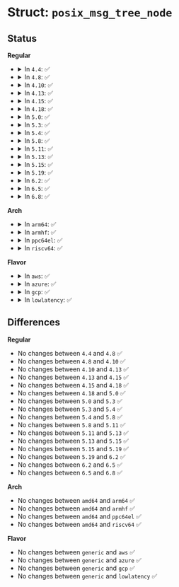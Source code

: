 # Struct: <code>posix_msg_tree_node</code>

## Status
<b>Regular</b>
<ul>
<li>
<details>
<summary>In <code>4.4</code>: ✅</summary>

```c
struct posix_msg_tree_node {
    struct rb_node rb_node;
    struct list_head msg_list;
    int priority;
};
```
</details>
</li>
<li>
<details>
<summary>In <code>4.8</code>: ✅</summary>

```c
struct posix_msg_tree_node {
    struct rb_node rb_node;
    struct list_head msg_list;
    int priority;
};
```
</details>
</li>
<li>
<details>
<summary>In <code>4.10</code>: ✅</summary>

```c
struct posix_msg_tree_node {
    struct rb_node rb_node;
    struct list_head msg_list;
    int priority;
};
```
</details>
</li>
<li>
<details>
<summary>In <code>4.13</code>: ✅</summary>

```c
struct posix_msg_tree_node {
    struct rb_node rb_node;
    struct list_head msg_list;
    int priority;
};
```
</details>
</li>
<li>
<details>
<summary>In <code>4.15</code>: ✅</summary>

```c
struct posix_msg_tree_node {
    struct rb_node rb_node;
    struct list_head msg_list;
    int priority;
};
```
</details>
</li>
<li>
<details>
<summary>In <code>4.18</code>: ✅</summary>

```c
struct posix_msg_tree_node {
    struct rb_node rb_node;
    struct list_head msg_list;
    int priority;
};
```
</details>
</li>
<li>
<details>
<summary>In <code>5.0</code>: ✅</summary>

```c
struct posix_msg_tree_node {
    struct rb_node rb_node;
    struct list_head msg_list;
    int priority;
};
```
</details>
</li>
<li>
<details>
<summary>In <code>5.3</code>: ✅</summary>

```c
struct posix_msg_tree_node {
    struct rb_node rb_node;
    struct list_head msg_list;
    int priority;
};
```
</details>
</li>
<li>
<details>
<summary>In <code>5.4</code>: ✅</summary>

```c
struct posix_msg_tree_node {
    struct rb_node rb_node;
    struct list_head msg_list;
    int priority;
};
```
</details>
</li>
<li>
<details>
<summary>In <code>5.8</code>: ✅</summary>

```c
struct posix_msg_tree_node {
    struct rb_node rb_node;
    struct list_head msg_list;
    int priority;
};
```
</details>
</li>
<li>
<details>
<summary>In <code>5.11</code>: ✅</summary>

```c
struct posix_msg_tree_node {
    struct rb_node rb_node;
    struct list_head msg_list;
    int priority;
};
```
</details>
</li>
<li>
<details>
<summary>In <code>5.13</code>: ✅</summary>

```c
struct posix_msg_tree_node {
    struct rb_node rb_node;
    struct list_head msg_list;
    int priority;
};
```
</details>
</li>
<li>
<details>
<summary>In <code>5.15</code>: ✅</summary>

```c
struct posix_msg_tree_node {
    struct rb_node rb_node;
    struct list_head msg_list;
    int priority;
};
```
</details>
</li>
<li>
<details>
<summary>In <code>5.19</code>: ✅</summary>

```c
struct posix_msg_tree_node {
    struct rb_node rb_node;
    struct list_head msg_list;
    int priority;
};
```
</details>
</li>
<li>
<details>
<summary>In <code>6.2</code>: ✅</summary>

```c
struct posix_msg_tree_node {
    struct rb_node rb_node;
    struct list_head msg_list;
    int priority;
};
```
</details>
</li>
<li>
<details>
<summary>In <code>6.5</code>: ✅</summary>

```c
struct posix_msg_tree_node {
    struct rb_node rb_node;
    struct list_head msg_list;
    int priority;
};
```
</details>
</li>
<li>
<details>
<summary>In <code>6.8</code>: ✅</summary>

```c
struct posix_msg_tree_node {
    struct rb_node rb_node;
    struct list_head msg_list;
    int priority;
};
```
</details>
</li>
</ul>
<b>Arch</b>
<ul>
<li>
<details>
<summary>In <code>arm64</code>: ✅</summary>

```c
struct posix_msg_tree_node {
    struct rb_node rb_node;
    struct list_head msg_list;
    int priority;
};
```
</details>
</li>
<li>
<details>
<summary>In <code>armhf</code>: ✅</summary>

```c
struct posix_msg_tree_node {
    struct rb_node rb_node;
    struct list_head msg_list;
    int priority;
};
```
</details>
</li>
<li>
<details>
<summary>In <code>ppc64el</code>: ✅</summary>

```c
struct posix_msg_tree_node {
    struct rb_node rb_node;
    struct list_head msg_list;
    int priority;
};
```
</details>
</li>
<li>
<details>
<summary>In <code>riscv64</code>: ✅</summary>

```c
struct posix_msg_tree_node {
    struct rb_node rb_node;
    struct list_head msg_list;
    int priority;
};
```
</details>
</li>
</ul>
<b>Flavor</b>
<ul>
<li>
<details>
<summary>In <code>aws</code>: ✅</summary>

```c
struct posix_msg_tree_node {
    struct rb_node rb_node;
    struct list_head msg_list;
    int priority;
};
```
</details>
</li>
<li>
<details>
<summary>In <code>azure</code>: ✅</summary>

```c
struct posix_msg_tree_node {
    struct rb_node rb_node;
    struct list_head msg_list;
    int priority;
};
```
</details>
</li>
<li>
<details>
<summary>In <code>gcp</code>: ✅</summary>

```c
struct posix_msg_tree_node {
    struct rb_node rb_node;
    struct list_head msg_list;
    int priority;
};
```
</details>
</li>
<li>
<details>
<summary>In <code>lowlatency</code>: ✅</summary>

```c
struct posix_msg_tree_node {
    struct rb_node rb_node;
    struct list_head msg_list;
    int priority;
};
```
</details>
</li>
</ul>

## Differences
<b>Regular</b>
<ul>
<li>
No changes between <code>4.4</code> and <code>4.8</code> ✅
</li>
<li>
No changes between <code>4.8</code> and <code>4.10</code> ✅
</li>
<li>
No changes between <code>4.10</code> and <code>4.13</code> ✅
</li>
<li>
No changes between <code>4.13</code> and <code>4.15</code> ✅
</li>
<li>
No changes between <code>4.15</code> and <code>4.18</code> ✅
</li>
<li>
No changes between <code>4.18</code> and <code>5.0</code> ✅
</li>
<li>
No changes between <code>5.0</code> and <code>5.3</code> ✅
</li>
<li>
No changes between <code>5.3</code> and <code>5.4</code> ✅
</li>
<li>
No changes between <code>5.4</code> and <code>5.8</code> ✅
</li>
<li>
No changes between <code>5.8</code> and <code>5.11</code> ✅
</li>
<li>
No changes between <code>5.11</code> and <code>5.13</code> ✅
</li>
<li>
No changes between <code>5.13</code> and <code>5.15</code> ✅
</li>
<li>
No changes between <code>5.15</code> and <code>5.19</code> ✅
</li>
<li>
No changes between <code>5.19</code> and <code>6.2</code> ✅
</li>
<li>
No changes between <code>6.2</code> and <code>6.5</code> ✅
</li>
<li>
No changes between <code>6.5</code> and <code>6.8</code> ✅
</li>
</ul>
<b>Arch</b>
<ul>
<li>
No changes between <code>amd64</code> and <code>arm64</code> ✅
</li>
<li>
No changes between <code>amd64</code> and <code>armhf</code> ✅
</li>
<li>
No changes between <code>amd64</code> and <code>ppc64el</code> ✅
</li>
<li>
No changes between <code>amd64</code> and <code>riscv64</code> ✅
</li>
</ul>
<b>Flavor</b>
<ul>
<li>
No changes between <code>generic</code> and <code>aws</code> ✅
</li>
<li>
No changes between <code>generic</code> and <code>azure</code> ✅
</li>
<li>
No changes between <code>generic</code> and <code>gcp</code> ✅
</li>
<li>
No changes between <code>generic</code> and <code>lowlatency</code> ✅
</li>
</ul>
